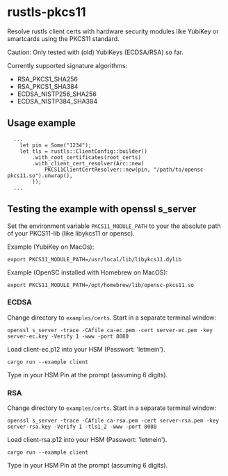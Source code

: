 # rustls-pkcs11

Resolve rustls client certs with hardware security modules like YubiKey or smartcards using the PKCS11 standard.

Caution: Only tested with (old) YubiKeys (ECDSA/RSA) so far.

Currently supported signature algorithms:

* RSA_PKCS1_SHA256
* RSA_PKCS1_SHA384
* ECDSA_NISTP256_SHA256
* ECDSA_NISTP384_SHA384

## Usage example

```
  ...
    let pin = Some("1234");
    let tls = rustls::ClientConfig::builder()
        .with_root_certificates(root_certs)
        .with_client_cert_resolver(Arc::new(
            PKCS11ClientCertResolver::new(pin, "/path/to/opensc-pkcs11.so").unwrap(),
        ));
  ...
```

## Testing the example with openssl s_server

Set the environment variable ```PKCS11_MODULE_PATH``` to your the absolute path of your PKCS11-lib (like libykcs11 or opensc).

Example (YubiKey on MacOs):
```
export PKCS11_MODULE_PATH=/usr/local/lib/libykcs11.dylib
```

Example (OpenSC installed with Homebrew on MacOS):
```
export PKCS11_MODULE_PATH=/opt/homebrew/lib/opensc-pkcs11.so
```

### ECDSA

Change directory to ```examples/certs```.
Start in a separate terminal window:

```
openssl s_server -trace -CAfile ca-ec.pem -cert server-ec.pem -key server-ec.key -Verify 1 -www -port 8080
```

Load client-ec.p12 into your HSM (Passwort: 'letmein').

```
cargo run --example client
```

Type in your HSM Pin at the prompt (assuming 6 digits).

### RSA

Change directory to ```examples/certs```.
Start in a separate terminal window:

```
openssl s_server -trace -CAfile ca-rsa.pem -cert server-rsa.pem -key server-rsa.key -Verify 1 -tls1_2 -www -port 8080
```

Load client-rsa.p12 into your HSM (Passwort: 'letmein').

```
cargo run --example client
```

Type in your HSM Pin at the prompt (assuming 6 digits).
